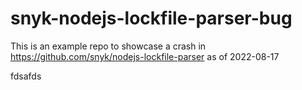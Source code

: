 # snyk-nodejs-lockfile-parser-bug
This is an example repo to showcase a crash in https://github.com/snyk/nodejs-lockfile-parser as of 2022-08-17







fdsafds






